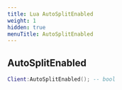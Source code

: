 ```yaml
---
title: Lua AutoSplitEnabled
weight: 1
hidden: true
menuTitle: AutoSplitEnabled
---
```

## AutoSplitEnabled
```lua
Client:AutoSplitEnabled(); -- bool
```
